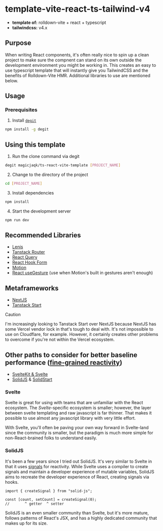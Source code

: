 # template-vite-react-ts-tailwind-v4

- **template of:** rolldown-vite + react + typescript
- **tailwindcss:** v4.x

## Purpose

When writing React components, it's often really nice to spin up a clean project to make sure the compnent can stand on its own outside the development environment you might be working in. This creates an easy to use typescript template that will instantly give you TailwindCSS and the benefits of Rolldown-Vite HMR. Additional libraries to use are mentioned below.

## Usage

### Prerequisites

1. Install [`degit`](https://github.com/Rich-Harris/degit)

```bash
npm install -g degit
```

## Using this template

1. Run the clone command via degit

```bash
degit magicjaqk/ts-react-vite-template [PROJECT_NAME]
```

2. Change to the directory of the project
```bash
cd [PROJECT_NAME]
```

3. Install dependencies

```bash
npm install
```

4. Start the development server

```bash
npm run dev
```

## Recommended Libraries

- [Lenis](https://lenis.darkroom.engineering/)
- [Tanstack Router](https://tanstack.com/router/latest)
- [React Query](https://react-query.tanstack.com/)
- [React Hook Form](https://react-hook-form.com/)
- [Motion](https://motion.dev/)
- [React useGesture](https://use-gesture.netlify.app/) (use when Motion's built in gestures aren't enough)

## Metaframeworks
- [NextJS](https://nextjs.org/)
- [Tanstack Start](https://tanstack.com/start/latest)

> [!CAUTION]
> I'm increasingly looking to Tanstack Start over NextJS because NextJS has some Vercel vendor lock in that's tough to deal with. It's not impossible to use on Cloudflare, for example. However, it certainly creates other problems to overcome if you're not within the Vercel ecosystem.

## Other paths to consider for better baseline performance ([fine-grained reactivity](https://docs.solidjs.com/advanced-concepts/fine-grained-reactivity))
- [SvelteKit & Svelte](https://www.svelte.dev/)
- [SolidJS](https://www.solidjs.com/) & [SolidStart](https://start.solidjs.com/)

### Svelte

Svelte is great for using with teams that are unfamiliar with the React ecosystem. The *Svelte*-specific ecosystem is smaller; however, the layer between svelte templating and raw javascript is far thinner. That makes it possible to use almost any javascript library with very little effort.

With Svelte, you'll often be paving your own way forward in Svelte-land since the community is smaller, but the paradigm is much more simple for non-React-brained folks to understand easily.

### SolidJS

It's been a few years since I tried out SolidJS. It's very similar to Svelte in that it uses [signals](https://docs.solidjs.com/concepts/signals) for reactivity. While Svelte uses a compiler to create signals and maintain a developer experience of mutable variables, SolidJS aims to recreate the developer experience of React, creating signals via hooks.

```JSX
import { createSignal } from "solid-js";

const [count, setCount] = createSignal(0);
//       ^ getter  ^ setter
````

SolidJS is an even smaller community than Svelte, but it's more mature, follows patterns of React's JSX, and has a highly dedicated community that makes up for its size.
